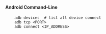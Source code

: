 #### Android Command-Line
```shell
    adb devices  # list all device connect
    adb tcp <PORT>
    adb connect <IP_ADDRESS>
```